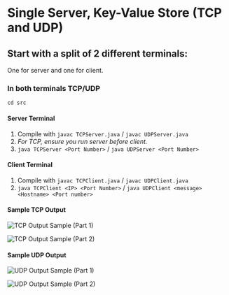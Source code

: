 # Single Server, Key-Value Store (TCP and UDP)

## Start with a split of 2 different terminals:
One for server and one for client.

### In both terminals TCP/UDP
`cd src`

#### Server Terminal
1. Compile with `javac TCPServer.java` / `javac UDPServer.java`
2. *For TCP, ensure you run server before client.*
3. `java TCPServer <Port Number>` / `java UDPServer <Port Number>`

#### Client Terminal
1. Compile with `javac TCPClient.java` / `javac UDPClient.java`
2. `java TCPClient <IP> <Port Number>` / `java UDPClient <message> <Hostname> <Port number>`

#### Sample TCP Output
![TCP Output Sample (Part 1)](https://ibb.co/30b5xd9)

![TCP Output Sample (Part 2)](https://ibb.co/xmhLtdD)

#### Sample UDP Output

![UDP Output Sample (Part 1)](https://ibb.co/BcppqcB)

![UDP Output Sample (Part 2)](https://ibb.co/80rkXZX)
